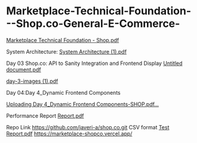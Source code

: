 # Marketplace-Technical-Foundation---Shop.co-General-E-Commerce-



[Marketplace Technical Foundation - Shop.pdf](https://github.com/user-attachments/files/18443576/Marketplace.Technical.Foundation.-.Shop.pdf)

System Architecture:
[System Architecture (1).pdf](https://github.com/user-attachments/files/18449194/System.Architecture.1.pdf)

 Day 03 Shop.co: API to Sanity Integration and Frontend Display
     [Untitled document.pdf](https://github.com/user-attachments/files/18464208/Untitled.document.pdf)

 
[day-3-images (1).pdf](https://github.com/user-attachments/files/18464366/day-3-images.1.pdf)

Day 04:Day 4_Dynamic Frontend Components

[Uploading Day 4_Dynamic Frontend Components-SHOP.pdf…]()



Performance Report   [Report.pdf](https://github.com/user-attachments/files/18500954/Report.pdf)

Repo Link   https://github.com/javeri-a/shop.co.git
CSV format  [Test Report.pdf](https://github.com/user-attachments/files/18520529/Test.Report.pdf)
https://marketplace-shopco.vercel.app/
